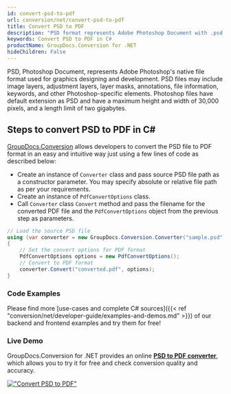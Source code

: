 ```yaml
---
id: convert-psd-to-pdf
url: conversion/net/convert-psd-to-pdf
title: Convert PSD to PDF
description: "PSD format represents Adobe Photoshop Document with .psd extension. Learn how to convert PSD to PDF file programmatically in C# language using GroupDocs.Conversion for .NET library."
keywords: Convert PSD to PDF in C#
productName: GroupDocs.Conversion for .NET
hideChildren: False
---
```


PSD, Photoshop Document, represents Adobe Photoshop's native file format used for graphics designing and development. PSD files may include image layers, adjustment layers, layer masks, annotations, file information, keywords, and other Photoshop-specific elements. Photoshop files have default extension as PSD and have a maximum height and width of 30,000 pixels, and a length limit of two gigabytes.

## Steps to convert PSD to PDF in C#

[GroupDocs.Conversion](https://products.groupdocs.com/conversion/net) allows developers to convert the PSD file to PDF format in an easy and intuitive way just using a few lines of code as described below:

* Create an instance of `Converter` class and pass source PSD file path as a constructor parameter. You may specify absolute or relative file path as per your requirements. 
* Create an instance of `PdfConvertOptions` class.
* Call `Converter` class `Convert` method and pass the filename for the converted PDF file and the `PdfConvertOptions` object from the previous step as parameters.

```csharp
// Load the source PSD file
using (var converter = new GroupDocs.Conversion.Converter("sample.psd"))
{
    // Set the convert options for PDF format
    PdfConvertOptions options = new PdfConvertOptions();
    // Convert to PDF format
    converter.Convert("converted.pdf", options);
}
```

### Code Examples

Please find more [use-cases and complete C# sources]({{< ref "conversion/net/developer-guide/examples-and-demos.md" >}}) of our backend and frontend examples and try them for free!

### Live Demo

GroupDocs.Conversion for .NET provides an online [**PSD to PDF converter**](https://products.groupdocs.app/conversion/psd-to-pdf), which allows you to try it for free and check conversion quality and accuracy.

[!["Convert PSD to PDF"](conversion/net/images/convert-psd-to-pdf.png)](https://products.groupdocs.app/conversion/psd-to-pdf)